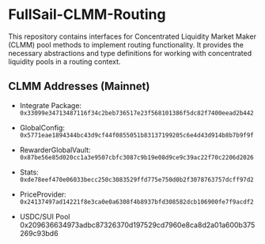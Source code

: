 # FullSail-CLMM-Routing

This repository contains interfaces for Concentrated Liquidity Market Maker (CLMM) pool methods to implement routing functionality. It provides the necessary abstractions and type definitions for working with concentrated liquidity pools in a routing context.

## CLMM Addresses (Mainnet)

- Integrate Package: `0x33099e34713487116f34c2beb736517e23f568101386f5dc82f7400eead2b442`
- GlobalConfig: `0x5771eae1894344bc43d9cf44f0855051b83137199205c6e4d43d914b8b7b9f9f`
- RewarderGlobalVault: `0x87be56e85d020cc1a3e9507cbfc3087c9b19e08d9ce9c39ac22f70c2206d2026`
- Stats: `0xde78eef470e06033becc250c3083529ffd775e750d0b2f3078763757dcff97d2`
- PriceProvider: `0x24137497ad14221f8e3ca0e0a6308f4b8937bfd308582dcb106900fe7f9acdf2`

- USDC/SUI Pool 0x209636634973adbc87326370d197529cd7960e8ca8d2a01a600b375269c93bd6
